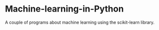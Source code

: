 # Machine-learning-in-Python
A couple of programs about machine learning using the scikit-learn library.
